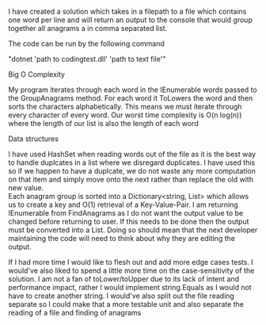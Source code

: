 I have created a solution which takes in a filepath to a file which contains one word per line and will return an output to the console that would group together all anagrams a in comma separated list. 

The code can be run by the following command

"dotnet 'path to codingtest.dll' 'path to text file'"

Big O Complexity

My program iterates through each word in the IEnumerable<string> words passed to the GroupAnagrams method. For each word it ToLowers the word and then sorts the characters alphabetically. This means we must iterate through every character of every word. Our worst time complexity is O(n log(n)) where the length of our list is also the length of each word

Data structures 

I have used HashSet<T> when reading words out of the file as it is the best way to handle duplcates in a list where we disregard duplicates. I have used this so if we happen to have a duplcate, we do not waste any more computation on that item and simply move onto the next rather than replace the old with new value.  
Each anagram group is sorted into a Dictionary<string, List<string>> which allows us to create a key and O(1) retrieval of a Key-Value-Pair.
I am returning IEnumerable from FindAnagrams as I do not want the output value to be changed before returning to user. If this needs to be done then the output must be converted into a List. Doing so should mean that the next developer maintaining the code will need to think about why they are editing the output.

If I had more time I would like to flesh out and add more edge cases tests. I would've also liked to spend a little more time on the case-sensitivity of the solution. I am not a fan of toLower/toUpper due to its lack of intent and performance impact, rather I would implement string.Equals as I would not have to create another string. I would've also split out the file reading separate so I could make that a more testable unit and also separate the reading of a file and finding of anagrams

